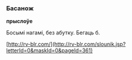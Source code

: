### Басанож
**прыслоўе**

Босымі нагамі, без абутку. Бегаць б.

<a rel="author">[http://rv-blr.com/](http://rv-blr.com/slounik.jsp?letterId=0&maskId=0&pageId=361)</a>
